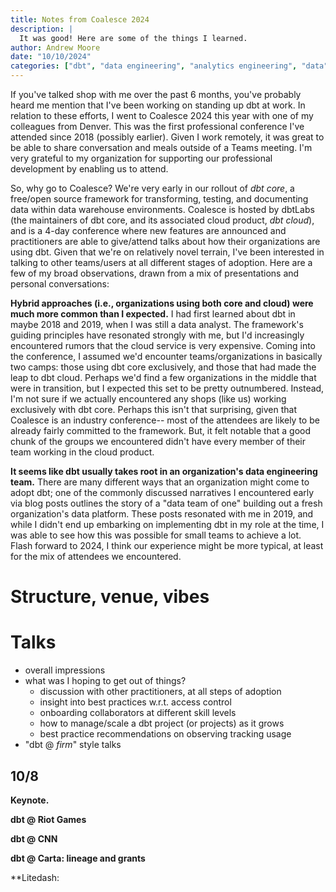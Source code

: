 ```yaml
---
title: Notes from Coalesce 2024
description: |
  It was good! Here are some of the things I learned.
author: Andrew Moore
date: "10/10/2024"
categories: ["dbt", "data engineering", "analytics engineering", "data", "conferences"]
---
```


If you've talked shop with me over the past 6 months, you've probably heard me mention that I've been working on standing up dbt at work. In relation to these efforts, I went to Coalesce 2024 this year with one of my colleagues from Denver. This was the first professional conference I've attended since 2018 (possibly earlier). Given I work remotely, it was great to be able to share conversation and meals outside of a Teams meeting.  I'm very grateful to my organization for supporting our professional development by enabling us to attend.

So, why go to Coalesce? We're very early in our rollout of *dbt core*, a free/open source framework for transforming, testing, and documenting data within data warehouse environments. Coalesce is hosted by dbtLabs (the maintainers of dbt core, and its associated cloud product, *dbt cloud*), and is a 4-day conference where new features are announced and practitioners are able to give/attend talks about how their organizations are using dbt. Given that we're on relatively novel terrain, I've been interested in talking to other teams/users at all different stages of adoption. Here are a few of my broad observations, drawn from a mix of presentations and personal conversations:

**Hybrid approaches (i.e., organizations using both core and cloud) were much more common than I expected.** I had first learned about dbt in maybe 2018 and 2019, when I was still a data analyst. The framework's guiding principles have resonated strongly with me, but I'd increasingly encountered rumors that the cloud service is very expensive. Coming into the conference, I assumed we'd encounter teams/organizations in basically two camps: those using dbt core exclusively, and those that had made the leap to dbt cloud. Perhaps we'd find a few organizations in the middle that were in transition, but I expected this set to be pretty outnumbered. Instead, I'm not sure if we actually encountered any shops (like us) working exclusively with dbt core. Perhaps this isn't that surprising, given that Coalesce is an industry conference-- most of the attendees are likely to be already fairly committed to the framework. But, it felt notable that a good chunk of the groups we encountered didn't have every member of their team working in the cloud product.

**It seems like dbt usually takes root in an organization's data engineering team.** There are many different ways that an organization might come to adopt dbt; one of the commonly discussed narratives I encountered early via blog posts outlines the story of a "data team of one" building out a fresh organization's data platform. These posts resonated with me in 2019, and while I didn't end up embarking on implementing dbt in my role at the time, I was able to see how this was possible for small teams to achieve a lot. Flash forward to 2024, I think our experience might be more typical, at least for the mix of attendees we encountered. 


# Structure, venue, vibes

# Talks

- overall impressions
- what was I hoping to get out of things?
  - discussion with other practitioners, at all steps of adoption
  - insight into best practices w.r.t. access control
  - onboarding collaborators at different skill levels
  - how to manage/scale a dbt project (or projects) as it grows
  - best practice recommendations on observing tracking usage
- "dbt @ *firm*" style talks


## 10/8

**Keynote.**

**dbt @ Riot Games**

**dbt @ CNN**

**dbt @ Carta: lineage and grants**

**Litedash:
